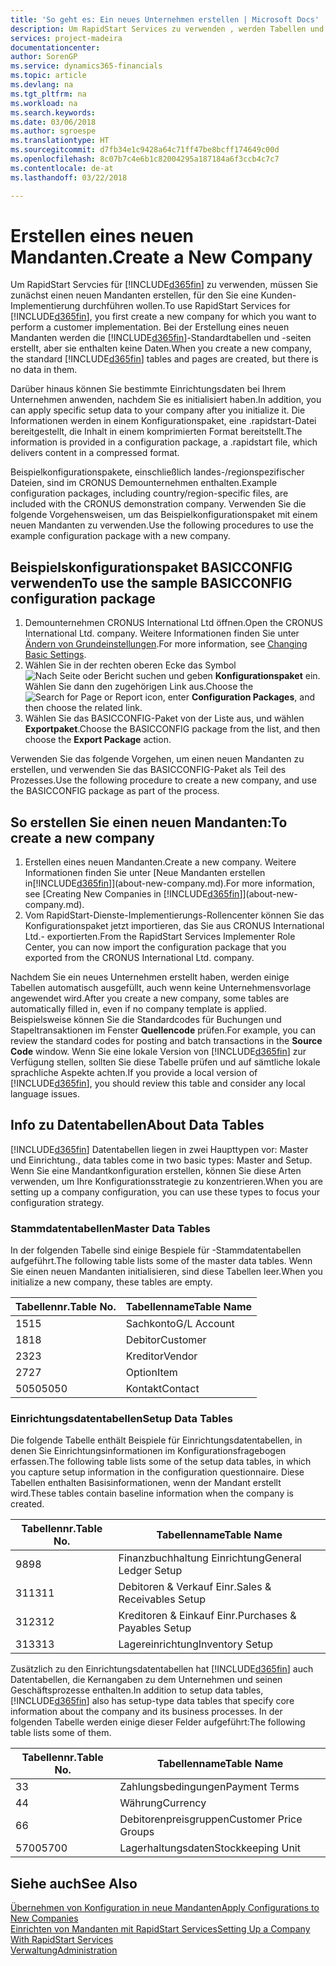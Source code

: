 ```yaml
---
title: 'So geht es: Ein neues Unternehmen erstellen | Microsoft Docs'
description: Um RapidStart Services zu verwenden , werden Tabellen und Seiten erstellt, aber sie enthalten keine Daten.
services: project-madeira
documentationcenter: 
author: SorenGP
ms.service: dynamics365-financials
ms.topic: article
ms.devlang: na
ms.tgt_pltfrm: na
ms.workload: na
ms.search.keywords: 
ms.date: 03/06/2018
ms.author: sgroespe
ms.translationtype: HT
ms.sourcegitcommit: d7fb34e1c9428a64c71ff47be8bcff174649c00d
ms.openlocfilehash: 8c07b7c4e6b1c82004295a187184a6f3ccb4c7c7
ms.contentlocale: de-at
ms.lasthandoff: 03/22/2018

---
```

# <a name="create-a-new-company"></a><span data-ttu-id="96293-103">Erstellen eines neuen Mandanten.</span><span class="sxs-lookup"><span data-stu-id="96293-103">Create a New Company</span></span>
<span data-ttu-id="96293-104">Um RapidStart Servcies für [!INCLUDE[d365fin](includes/d365fin_md.md)] zu verwenden, müssen Sie zunächst einen neuen Mandanten erstellen, für den Sie eine Kunden-Implementierung durchführen wollen.</span><span class="sxs-lookup"><span data-stu-id="96293-104">To use RapidStart Services for [!INCLUDE[d365fin](includes/d365fin_md.md)], you first create a new company for which you want to perform a customer implementation.</span></span> <span data-ttu-id="96293-105">Bei der Erstellung eines neuen Mandanten werden die [!INCLUDE[d365fin](includes/d365fin_md.md)]-Standardtabellen und -seiten erstellt, aber sie enthalten keine Daten.</span><span class="sxs-lookup"><span data-stu-id="96293-105">When you create a new company, the standard [!INCLUDE[d365fin](includes/d365fin_md.md)] tables and pages are created, but there is no data in them.</span></span>

<span data-ttu-id="96293-106">Darüber hinaus können Sie bestimmte Einrichtungsdaten bei Ihrem Unternehmen anwenden, nachdem Sie es initialisiert haben.</span><span class="sxs-lookup"><span data-stu-id="96293-106">In addition, you can apply specific setup data to your company after you initialize it.</span></span> <span data-ttu-id="96293-107">Die Informationen werden in einem Konfigurationspaket, eine .rapidstart-Datei bereitgestellt, die Inhalt in einem komprimierten Format bereitstellt.</span><span class="sxs-lookup"><span data-stu-id="96293-107">The information is provided in a configuration package, a .rapidstart file, which delivers content in a compressed format.</span></span>  

<span data-ttu-id="96293-108">Beispielkonfigurationspakete, einschließlich landes-/regionspezifischer Dateien, sind im CRONUS Demounternehmen enthalten.</span><span class="sxs-lookup"><span data-stu-id="96293-108">Example configuration packages, including country/region-specific files, are included with the CRONUS demonstration company.</span></span> <span data-ttu-id="96293-109">Verwenden Sie die folgende Vorgehensweisen, um das Beispielkonfigurationspaket mit einem neuen Mandanten zu verwenden.</span><span class="sxs-lookup"><span data-stu-id="96293-109">Use the following procedures to use the example configuration package with a new company.</span></span>  

## <a name="to-use-the-sample-basicconfig-configuration-package"></a><span data-ttu-id="96293-110">Beispielskonfigurationspaket BASICCONFIG verwenden</span><span class="sxs-lookup"><span data-stu-id="96293-110">To use the sample BASICCONFIG configuration package</span></span>  
1. <span data-ttu-id="96293-111">Demounternehmen CRONUS International Ltd öffnen.</span><span class="sxs-lookup"><span data-stu-id="96293-111">Open the CRONUS International Ltd. company.</span></span> <span data-ttu-id="96293-112">Weitere Informationen finden Sie unter [Ändern von Grundeinstellungen](ui-change-basic-settings.md).</span><span class="sxs-lookup"><span data-stu-id="96293-112">For more information, see [Changing Basic Settings](ui-change-basic-settings.md).</span></span>
2. <span data-ttu-id="96293-113">Wählen Sie in der rechten oberen Ecke das Symbol ![Nach Seite oder Bericht suchen](media/ui-search/search_small.png "Nach Seite oder Bericht suchen") und geben **Konfigurationspaket** ein. Wählen Sie dann den zugehörigen Link aus.</span><span class="sxs-lookup"><span data-stu-id="96293-113">Choose the ![Search for Page or Report](media/ui-search/search_small.png "Search for Page or Report icon") icon, enter **Configuration Packages**, and then choose the related link.</span></span>  
3. <span data-ttu-id="96293-114">Wählen Sie das BASICCONFIG-Paket von der Liste aus, und wählen **Exportpaket**.</span><span class="sxs-lookup"><span data-stu-id="96293-114">Choose the BASICCONFIG package from the list, and then choose the **Export Package** action.</span></span>  

<span data-ttu-id="96293-115">Verwenden Sie das folgende Vorgehen, um einen neuen Mandanten zu erstellen, und verwenden Sie das BASICCONFIG-Paket als Teil des Prozesses.</span><span class="sxs-lookup"><span data-stu-id="96293-115">Use the following procedure to create a new company, and use the BASICCONFIG package as part of the process.</span></span>  

## <a name="to-create-a-new-company"></a><span data-ttu-id="96293-116">So erstellen Sie einen neuen Mandanten:</span><span class="sxs-lookup"><span data-stu-id="96293-116">To create a new company</span></span>  
1. <span data-ttu-id="96293-117">Erstellen eines neuen Mandanten.</span><span class="sxs-lookup"><span data-stu-id="96293-117">Create a new company.</span></span> <span data-ttu-id="96293-118">Weitere Informationen finden Sie unter  [Neue Mandanten erstellen in[!INCLUDE[d365fin](includes/d365fin_md.md)]](about-new-company.md).</span><span class="sxs-lookup"><span data-stu-id="96293-118">For more information, see [Creating New Companies in [!INCLUDE[d365fin](includes/d365fin_md.md)]](about-new-company.md).</span></span>
2. <span data-ttu-id="96293-119">Vom RapidStart-Dienste-Implementierungs-Rollencenter können Sie das Konfigurationspaket jetzt importieren, das Sie aus CRONUS International Ltd.- exportierten.</span><span class="sxs-lookup"><span data-stu-id="96293-119">From the RapidStart Services Implementer Role Center, you can now import the configuration package that you exported from the CRONUS International Ltd. company.</span></span>

<span data-ttu-id="96293-120">Nachdem Sie ein neues Unternehmen erstellt haben, werden einige Tabellen automatisch ausgefüllt, auch wenn keine Unternehmensvorlage angewendet wird.</span><span class="sxs-lookup"><span data-stu-id="96293-120">After you create a new company, some tables are automatically filled in, even if no company template is applied.</span></span> <span data-ttu-id="96293-121">Beispielsweise können Sie die Standardcodes für Buchungen und Stapeltransaktionen im Fenster **Quellencode** prüfen.</span><span class="sxs-lookup"><span data-stu-id="96293-121">For example, you can review the standard codes for posting and batch transactions in the **Source Code** window.</span></span> <span data-ttu-id="96293-122">Wenn Sie eine lokale Version von [!INCLUDE[d365fin](includes/d365fin_md.md)] zur Verfügung stellen, sollten Sie diese Tabelle prüfen und auf sämtliche lokale sprachliche Aspekte achten.</span><span class="sxs-lookup"><span data-stu-id="96293-122">If you provide a local version of [!INCLUDE[d365fin](includes/d365fin_md.md)], you should review this table and consider any local language issues.</span></span>

## <a name="about-data-tables"></a><span data-ttu-id="96293-123">Info zu Datentabellen</span><span class="sxs-lookup"><span data-stu-id="96293-123">About Data Tables</span></span>
[!INCLUDE[d365fin](includes/d365fin_md.md)]<span data-ttu-id="96293-124">  Datentabellen liegen in zwei Haupttypen vor: Master und Einrichtung.</span><span class="sxs-lookup"><span data-stu-id="96293-124">, data tables come in two basic types: Master and Setup.</span></span> <span data-ttu-id="96293-125">Wenn Sie eine Mandantkonfiguration erstellen, können Sie diese Arten verwenden, um Ihre Konfigurationsstrategie zu konzentrieren.</span><span class="sxs-lookup"><span data-stu-id="96293-125">When you are setting up a company configuration, you can use these types to focus your configuration strategy.</span></span>  

### <a name="master-data-tables"></a><span data-ttu-id="96293-126">Stammdatentabellen</span><span class="sxs-lookup"><span data-stu-id="96293-126">Master Data Tables</span></span>  
<span data-ttu-id="96293-127">In der folgenden Tabelle sind einige Bespiele für -Stammdatentabellen aufgeführt.</span><span class="sxs-lookup"><span data-stu-id="96293-127">The following table lists some of the master data tables.</span></span> <span data-ttu-id="96293-128">Wenn Sie einen neuen Mandanten initialisieren, sind diese Tabellen leer.</span><span class="sxs-lookup"><span data-stu-id="96293-128">When you initialize a new company, these tables are empty.</span></span>  

|<span data-ttu-id="96293-129">Tabellennr.</span><span class="sxs-lookup"><span data-stu-id="96293-129">Table No.</span></span>|<span data-ttu-id="96293-130">Tabellenname</span><span class="sxs-lookup"><span data-stu-id="96293-130">Table Name</span></span>|  
|-------------------|--------------------|  
|<span data-ttu-id="96293-131">15</span><span class="sxs-lookup"><span data-stu-id="96293-131">15</span></span>|<span data-ttu-id="96293-132">Sachkonto</span><span class="sxs-lookup"><span data-stu-id="96293-132">G/L Account</span></span>|  
|<span data-ttu-id="96293-133">18</span><span class="sxs-lookup"><span data-stu-id="96293-133">18</span></span>|<span data-ttu-id="96293-134">Debitor</span><span class="sxs-lookup"><span data-stu-id="96293-134">Customer</span></span>|  
|<span data-ttu-id="96293-135">23</span><span class="sxs-lookup"><span data-stu-id="96293-135">23</span></span>|<span data-ttu-id="96293-136">Kreditor</span><span class="sxs-lookup"><span data-stu-id="96293-136">Vendor</span></span>|  
|<span data-ttu-id="96293-137">27</span><span class="sxs-lookup"><span data-stu-id="96293-137">27</span></span>|<span data-ttu-id="96293-138">Option</span><span class="sxs-lookup"><span data-stu-id="96293-138">Item</span></span>|  
|<span data-ttu-id="96293-139">5050</span><span class="sxs-lookup"><span data-stu-id="96293-139">5050</span></span>|<span data-ttu-id="96293-140">Kontakt</span><span class="sxs-lookup"><span data-stu-id="96293-140">Contact</span></span>|  

### <a name="setup-data-tables"></a><span data-ttu-id="96293-141">Einrichtungsdatentabellen</span><span class="sxs-lookup"><span data-stu-id="96293-141">Setup Data Tables</span></span>  
<span data-ttu-id="96293-142">Die folgende Tabelle enthält Beispiele für Einrichtungsdatentabellen, in denen Sie Einrichtungsinformationen im Konfigurationsfragebogen erfassen.</span><span class="sxs-lookup"><span data-stu-id="96293-142">The following table lists some of the setup data tables, in which you capture setup information in the configuration questionnaire.</span></span> <span data-ttu-id="96293-143">Diese Tabellen enthalten Basisinformationen, wenn der Mandant erstellt wird.</span><span class="sxs-lookup"><span data-stu-id="96293-143">These tables contain baseline information when the company is created.</span></span>  

|<span data-ttu-id="96293-144">Tabellennr.</span><span class="sxs-lookup"><span data-stu-id="96293-144">Table No.</span></span>|<span data-ttu-id="96293-145">Tabellenname</span><span class="sxs-lookup"><span data-stu-id="96293-145">Table Name</span></span>|  
|-------------------|--------------------|  
|<span data-ttu-id="96293-146">98</span><span class="sxs-lookup"><span data-stu-id="96293-146">98</span></span>|<span data-ttu-id="96293-147">Finanzbuchhaltung Einrichtung</span><span class="sxs-lookup"><span data-stu-id="96293-147">General Ledger Setup</span></span>|  
|<span data-ttu-id="96293-148">311</span><span class="sxs-lookup"><span data-stu-id="96293-148">311</span></span>|<span data-ttu-id="96293-149">Debitoren & Verkauf Einr.</span><span class="sxs-lookup"><span data-stu-id="96293-149">Sales & Receivables Setup</span></span>|  
|<span data-ttu-id="96293-150">312</span><span class="sxs-lookup"><span data-stu-id="96293-150">312</span></span>|<span data-ttu-id="96293-151">Kreditoren & Einkauf Einr.</span><span class="sxs-lookup"><span data-stu-id="96293-151">Purchases & Payables Setup</span></span>|  
|<span data-ttu-id="96293-152">313</span><span class="sxs-lookup"><span data-stu-id="96293-152">313</span></span>|<span data-ttu-id="96293-153">Lagereinrichtung</span><span class="sxs-lookup"><span data-stu-id="96293-153">Inventory Setup</span></span>|  

<span data-ttu-id="96293-154">Zusätzlich zu den Einrichtungsdatentabellen hat [!INCLUDE[d365fin](includes/d365fin_md.md)] auch Datentabellen, die Kernangaben zu dem Unternehmen und seinen Geschäftsprozesse enthalten.</span><span class="sxs-lookup"><span data-stu-id="96293-154">In addition to setup data tables, [!INCLUDE[d365fin](includes/d365fin_md.md)] also has setup-type data tables that specify core information about the company and its business processes.</span></span> <span data-ttu-id="96293-155">In der folgenden Tabelle werden einige dieser Felder aufgeführt:</span><span class="sxs-lookup"><span data-stu-id="96293-155">The following table lists some of them.</span></span>  

|<span data-ttu-id="96293-156">Tabellennr.</span><span class="sxs-lookup"><span data-stu-id="96293-156">Table No.</span></span>|<span data-ttu-id="96293-157">Tabellenname</span><span class="sxs-lookup"><span data-stu-id="96293-157">Table Name</span></span>|  
|-------------------|--------------------|  
|<span data-ttu-id="96293-158">3</span><span class="sxs-lookup"><span data-stu-id="96293-158">3</span></span>|<span data-ttu-id="96293-159">Zahlungsbedingungen</span><span class="sxs-lookup"><span data-stu-id="96293-159">Payment Terms</span></span>|  
|<span data-ttu-id="96293-160">4</span><span class="sxs-lookup"><span data-stu-id="96293-160">4</span></span>|<span data-ttu-id="96293-161">Währung</span><span class="sxs-lookup"><span data-stu-id="96293-161">Currency</span></span>|  
|<span data-ttu-id="96293-162">6</span><span class="sxs-lookup"><span data-stu-id="96293-162">6</span></span>|<span data-ttu-id="96293-163">Debitorenpreisgruppen</span><span class="sxs-lookup"><span data-stu-id="96293-163">Customer Price Groups</span></span>|  
|<span data-ttu-id="96293-164">5700</span><span class="sxs-lookup"><span data-stu-id="96293-164">5700</span></span>|<span data-ttu-id="96293-165">Lagerhaltungsdaten</span><span class="sxs-lookup"><span data-stu-id="96293-165">Stockkeeping Unit</span></span>|

  

## <a name="see-also"></a><span data-ttu-id="96293-166">Siehe auch</span><span class="sxs-lookup"><span data-stu-id="96293-166">See Also</span></span>  
[<span data-ttu-id="96293-167">Übernehmen von Konfiguration in neue Mandanten</span><span class="sxs-lookup"><span data-stu-id="96293-167">Apply Configurations to New Companies</span></span>](admin-apply-configuration-to-new-companies.md)  
[<span data-ttu-id="96293-168">Einrichten von Mandanten mit RapidStart Services</span><span class="sxs-lookup"><span data-stu-id="96293-168">Setting Up a Company With RapidStart Services</span></span>](admin-set-up-a-company-with-rapidstart.md)  
[<span data-ttu-id="96293-169">Verwaltung</span><span class="sxs-lookup"><span data-stu-id="96293-169">Administration</span></span>](admin-setup-and-administration.md)

